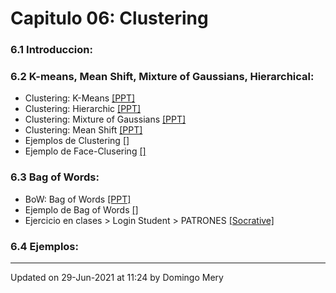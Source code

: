 
# Capitulo 06: Clustering
### 6.1 Introduccion:
### 6.2 K-means, Mean Shift, Mixture of Gaussians, Hierarchical:
* Clustering: K-Means [[PPT]](https://github.com/domingomery/patrones/blob/master/clases/Cap06_Clustering/presentations/PAT06_KMeans.pptx)
* Clustering: Hierarchic [[PPT]](https://github.com/domingomery/patrones/blob/master/clases/Cap06_Clustering/presentations/PAT06_Hierarchic.pptx)
* Clustering: Mixture of Gaussians [[PPT]](https://github.com/domingomery/patrones/blob/master/clases/Cap06_Clustering/presentations/PAT06_GaussMix.pptx)
* Clustering: Mean Shift [[PPT]](https://github.com/domingomery/patrones/blob/master/clases/Cap06_Clustering/presentations/PAT06_MeanShift.pptx)
* Ejemplos de Clustering [[]](https://colab.research.google.com/drive/16I1xd-F1k2HiHxq8Qb6ysKgpQJ-Dj1nw?usp=sharing)
* Ejemplo de Face-Clusering [[]](https://colab.research.google.com/drive/1ahAafZPMR2ysz44J9K3TOARW2R0twVbe?usp=sharing)
### 6.3 Bag of Words:
* BoW: Bag of Words [[PPT]](https://github.com/domingomery/patrones/blob/master/clases/Cap06_Clustering/presentations/PAT06_BoW.pptx)
* Ejemplo de Bag of Words [[]](https://colab.research.google.com/drive/161vqJL6yFALMFWYzp1IkKV3XC8Oi1Svc?usp=sharing)
* Ejercicio en clases > Login Student > PATRONES [[Socrative]](http://www.socrative.com)
### 6.4 Ejemplos:
---


Updated on 29-Jun-2021 at 11:24 by Domingo Mery
